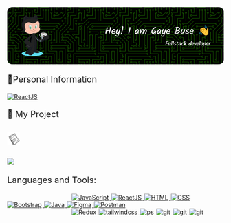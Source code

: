 <a href="" target="_blank" rel="noreferrer">
      <img  alt="JavaScript" style="padding-right:2px;" src="git.png"/>
  </a>
<p style="font-size: 20px;">🙋Personal Information </p>
<a href=https://www.linkedin.com/in/gaye-buse-%C3%B6zkan-66a711197/><img alt="ReactJS" height="30px" style="padding-right:4px;"   src="https://www.cdnlogo.com/logos/l/78/linkedin-icon.svg"></a>
<p style="font-size: 20px;">🚀 My Project</p>
<a href=https://cv-proje.vercel.app><img alt="cv" height="30px" style="padding-top:10px; padding-bottom:10px;"  src="cv.png"></a>
<br>
<br>
<img src="https://media2.giphy.com/media/QssGEmpkyEOhBCb7e1/giphy.gif?cid=ecf05e47a0n3gi1bfqntqmob8g9aid1oyj2wr3ds3mg700bl&rid=giphy.gif" width ="20"><p style="font-size: 20px;">Languages and Tools:</p>
<a href="https://developer.mozilla.org/en-US/docs/Web/JavaScript" target="_blank" rel="noreferrer">
      <img  alt="JavaScript" height="30px" style="padding-right:2px; padding-left:150px;" src="https://cdn.jsdelivr.net/gh/devicons/devicon/icons/javascript/javascript-plain.svg"/>
  </a>
   <a href="https://reactjs.org/" target="_blank" rel="noreferrer">
      <img  alt="ReactJS" height="30px" style="padding-right:2px;" src="https://cdn.jsdelivr.net/gh/devicons/devicon/icons/react/react-original.svg" />
  </a>
 <a href="https://developer.mozilla.org/en-US/docs/Web/HTML" target="_blank" rel="noreferrer">
      <img  alt="HTML" height="30px" style="padding-right:2px;" src="https://cdn.jsdelivr.net/gh/devicons/devicon/icons/html5/html5-original.svg"/>
  </a>
   <a href="https://developer.mozilla.org/en-US/docs/Web/CSS" target="_blank" rel="noreferrer">
      <img  alt="CSS" height="30px" style="padding-right:2px;" src="https://cdn.jsdelivr.net/gh/devicons/devicon/icons/css3/css3-original.svg"/>
  </a>
  <a href="https://getbootstrap.com/" target="_blank" rel="noreferrer">
      <img  alt="Bootstrap" height="30px" style="padding-right:2px;" src="https://cdn.jsdelivr.net/gh/devicons/devicon/icons/bootstrap/bootstrap-original.svg"/>
  </a>
  <a href="https://www.java.com/en/" target="_blank" rel="noreferrer">
      <img  alt="Java" height="30px" style="padding-right:2px;" src="https://cdn.jsdelivr.net/gh/devicons/devicon/icons/java/java-original.svg"/>
  </a>   
  <a href="https://www.figma.com/" target="_blank" rel="noreferrer">
      <img  alt="Figma" height="30px" style="padding-right:2px;" src="https://cdn.jsdelivr.net/gh/devicons/devicon/icons/figma/figma-original.svg"/> 
  </a>
  <a href="https://cdnlogo.com/logo/postman_132740.html"><img alt="Postman" height="30px" style="padding-right:2px;" src="https://www.cdnlogo.com/logos/p/20/postman.svg"></a><br>
  <a href="https://cdnlogo.com/logo/redux_39877.html"><img alt="Redux" height="30px" style=" padding-left:150px; padding-right:2px;" src="https://www.cdnlogo.com/logos/r/69/redux.svg">
<a href="https://cdnlogo.com/logo/tailwindcss_42966.html"><img alt="tailwindcss" height="30px" style="padding-right:2px;" src="https://www.cdnlogo.com/logos/t/58/tailwindcss.svg">
<a href="https://cdnlogo.com/logo/photoshop_30873.html"><img alt="ps" height="50px" style="padding-right:2px;" src="https://www.cdnlogo.com/logos/p/8/photoshop.svg"></a>
<a href="https://cdnlogo.com/logo/git-icon_39856.html"><img alt="git" height="30px" style="padding-right:2px;" src="https://www.cdnlogo.com/logos/g/15/git-icon.svg"></a>
<a href="https://cdnlogo.com/logo/canva_134985.html"><img alt="git" height="30px" style="padding-right:2px;" src="https://www.cdnlogo.com/logos/c/7/canva.svg">
<a href="https://cdnlogo.com/logo/node-js_36466.html"><img alt="git" height="30px" style="padding-right:2px;"src="https://www.cdnlogo.com/logos/n/49/node-js.svg"></a>
